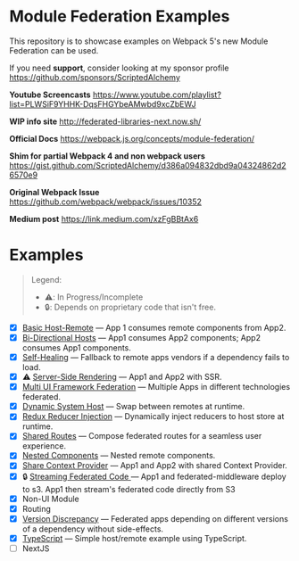 # Module Federation Examples

This repository is to showcase examples on Webpack 5's new Module Federation can be used.

If you need **support**, consider looking at my sponsor profile https://github.com/sponsors/ScriptedAlchemy

**Youtube Screencasts** https://www.youtube.com/playlist?list=PLWSiF9YHHK-DqsFHGYbeAMwbd9xcZbEWJ

**WIP info site** http://federated-libraries-next.now.sh/

**Official Docs** https://webpack.js.org/concepts/module-federation/

**Shim for partial Webpack 4 and non webpack users** https://gist.github.com/ScriptedAlchemy/d386a094832dbd9a04324862d26570e9

**Original Webpack Issue** https://github.com/webpack/webpack/issues/10352

**Medium post** https://link.medium.com/xzFgBBtAx6

# Examples

> Legend:
>
> - ⚠️: In Progress/Incomplete
> - 🔒: Depends on proprietary code that isn't free.

- [x] [Basic Host-Remote](./basic-host-remote/README.md) &mdash; App 1 consumes remote components from App2.
- [x] [Bi-Directional Hosts](./bi-directional/README.md) &mdash; App1 consumes App2 components; App2 consumes App1 components.
- [x] [Self-Healing](./self-healing/README.md) &mdash; Fallback to remote apps vendors if a dependency fails to load.
- [x] ⚠️ [Server-Side Rendering](./server-side-rendering/README.md) &mdash; App1 and App2 with SSR.
- [x] [Multi UI Framework Federation](./comprehensive-demo/README.md) &mdash; Multiple Apps in different technologies federated.
- [x] [Dynamic System Host](./dynamic-system-host/README.md) &mdash; Swap between remotes at runtime.
- [x] [Redux Reducer Injection](./redux-reducer-injection.md) &mdash; Dynamically inject reducers to host store at runtime.
- [x] [Shared Routes](./shared-routes2) &mdash; Compose federated routes for a seamless user experience.
- [x] [Nested Components](./nested/README.md) &mdash; Nested remote components.
- [x] [Share Context Provider](./shared-context/README.md) &mdash; App1 and App2 with shared Context Provider.
- [x] 🔒 [Streaming Federated Code ](./streamed-federation/README.md) &mdash; App1 and federated-middleware deploy to s3. App1 then stream's federated code directly from S3
- [x] Non-UI Module
- [x] Routing
- [x] [Version Discrepancy](./version-discrepancy/README.md) &mdash; Federated apps depending on different versions of a dependency without side-effects.
- [x] [TypeScript](./typescript/README.md) &mdash; Simple host/remote example using TypeScript.
- [ ] NextJS
